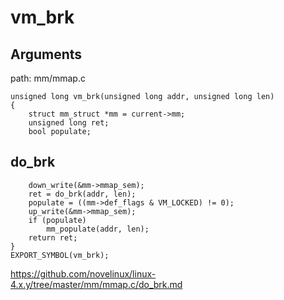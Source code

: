 vm_brk
========================================

Arguments
----------------------------------------

path: mm/mmap.c
```
unsigned long vm_brk(unsigned long addr, unsigned long len)
{
    struct mm_struct *mm = current->mm;
    unsigned long ret;
    bool populate;
```

do_brk
----------------------------------------

```
    down_write(&mm->mmap_sem);
    ret = do_brk(addr, len);
    populate = ((mm->def_flags & VM_LOCKED) != 0);
    up_write(&mm->mmap_sem);
    if (populate)
        mm_populate(addr, len);
    return ret;
}
EXPORT_SYMBOL(vm_brk);
```

https://github.com/novelinux/linux-4.x.y/tree/master/mm/mmap.c/do_brk.md